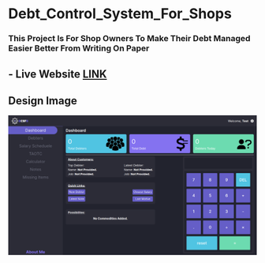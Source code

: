 # Debt_Control_System_For_Shops

### This Project Is For Shop Owners To Make Their Debt Managed Easier Better From Writing On Paper

## - Live Website [LINK](https://dcsfso.netlify.app/)

## Design Image

![Preview_Design_Image](./public/design/desktop-design.png "Design Image")
